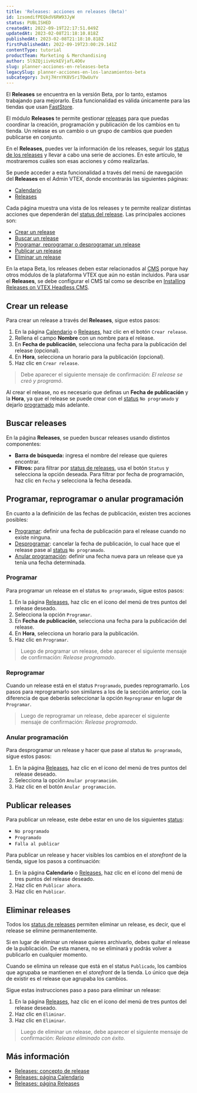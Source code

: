 ```yaml
---
title: 'Releases: acciones en releases (Beta)'
id: 1zsomdifPEQkdV6RW93JyW
status: PUBLISHED
createdAt: 2022-09-19T22:17:51.049Z
updatedAt: 2023-02-08T21:18:10.818Z
publishedAt: 2023-02-08T21:18:10.818Z
firstPublishedAt: 2022-09-19T23:00:29.141Z
contentType: tutorial
productTeam: Marketing & Merchandising
author: 5l9ZQjiivHzkEVjafL4O6v
slug: planner-acciones-en-releases-beta
legacySlug: planner-acciones-en-los-lanzamientos-beta
subcategory: 3vXj7HrnYK8V5riTOwUuYv
---
```


<div class="alert alert-info">
  <p>El <strong>Releases</strong> se encuentra en la versión Beta, por lo tanto, estamos trabajando para mejorarlo. Esta funcionalidad es válida únicamente para las tiendas que usan <a href="https://www.faststore.dev/">FastStore</a>.</p>
</div>

El módulo **Releases** te permite gestionar [releases](https://help.vtex.com/es/tutorial/planner-concepto-de-release-beta--4pWhQTXG0aIIsi2TYxxRkZ) para que puedas coordinar la creación, programación y publicación de los cambios en tu tienda. Un release es un cambio o un grupo de cambios que pueden publicarse en conjunto.

En el **Releases**, puedes ver la información de los releases, seguir los [status de los releases](https://help.vtex.com/es/tutorial/planner-concepto-de-release-beta--4pWhQTXG0aIIsi2TYxxRkZ#status-de-los-releases) y llevar a cabo una serie de acciones. En este artículo, te mostraremos cuáles son esas acciones y cómo realizarlas.

Se puede acceder a esta funcionalidad a través del menú de navegación del **Releases** en el Admin VTEX, donde encontrarás las siguientes páginas:

* [Calendario](https://help.vtex.com/es/tutorial/planner-pagina-calendario-beta--46wSZ7Z5xoXQPP0xHfIx9C)
* [Releases](https://help.vtex.com/es/tutorial/planner-pagina-de-release-beta--2p7IiVD6K8i1iRiwHph5sw)

Cada página muestra una vista de los releases y te permite realizar distintas acciones que dependerán del [status del release](https://help.vtex.com/es/tutorial/planner-concepto-de-release-beta--4pWhQTXG0aIIsi2TYxxRkZ#status-de-los-releases). Las principales acciones son:

* [Crear un release](#crear-un-release)
* [Buscar un release](#buscar-un-release)
* [Programar, reprogramar o desprogramar un release](#programar-reprogramar-o-desprogramar-un-release)
* [Publicar un release](#publicar-un-release)
* [Eliminar un release](#eliminar-un-release)

<div class="alert alert-warning">
  <p>En la etapa Beta, los releases deben estar relacionados al <a href="https://help.vtex.com/es/tracks/cms--2YcpgIljVaLVQYMzxQbc3z/4yB9wSl79cArd68aRBnBZ2">CMS</a> porque hay otros módulos de la plataforma VTEX que aún no están incluidos. Para usar el <strong>Releases</strong>, se debe configurar el CMS tal como se describe en <a href="https://www.faststore.dev/how-to-guides/cms/vtex-headless-cms/Installing%20Releases%20on%20VTEX%20Headless%20CMS">Installing Releases on VTEX Headless CMS</a>.</p>
</div>

## Crear un release

Para crear un release a través del **Releases**, sigue estos pasos:

1. En la página [Calendario](https://help.vtex.com/es/tutorial/planner-pagina-calendario-beta--46wSZ7Z5xoXQPP0xHfIx9C) o [Releases](https://help.vtex.com/es/tutorial/planner-pagina-de-releases-beta--2p7IiVD6K8i1iRiwHph5sw), haz clic en el botón `Crear release`.
2. Rellena el campo **Nombre** con un nombre para el release.
3. En **Fecha de publicación**, selecciona una fecha para la publicación del release (opcional).
4. En **Hora**, selecciona un horario para la publicación (opcional).
5. Haz clic en `Crear release`.

  > Debe aparecer el siguiente mensaje de confirmación: _El release se creó y programó_.

Al crear el release, no es necesario que definas un **Fecha de publicación** y la **Hora**, ya que el release se puede crear con el [status](https://help.vtex.com/es/tutorial/planner-concepto-de-release-beta--4pWhQTXG0aIIsi2TYxxRkZ#status-de-los-releases) `No programado` y dejarlo [programado](#programar) más adelante.

## Buscar releases

En la página **Releases**, se pueden buscar releases usando distintos componentes:

* **Barra de búsqueda:** ingresa el nombre del release que quieres encontrar. 
* **Filtros:** para filtrar por [status de releases](https://help.vtex.com/es/tutorial/planner-concepto-de-release-beta--4pWhQTXG0aIIsi2TYxxRkZ#status-de-los-releases), usa el botón `Status` <i class="fas fa-angle-down"></i> y selecciona la opción deseada. Para filtrar por fecha de programación, haz clic en `Fecha` <i class="fas fa-angle-down"></i> y selecciona la fecha deseada.

## Programar, reprogramar o anular programación

En cuanto a la definición de las fechas de publicación, existen tres acciones posibles:

* [Programar](#programar): definir una fecha de publicación para el release cuando no existe ninguna.
* [Desprogramar](#desprogramar): cancelar la fecha de publicación, lo cual hace que el release pase al [status](https://help.vtex.com/es/tutorial/planner-concepto-de-release-beta--4pWhQTXG0aIIsi2TYxxRkZ#status-de-los-releases) `No programado`.
* [Anular programación](#anular-programacion): definir una fecha nueva para un release que ya tenía una fecha determinada.

### Programar

Para programar un release en el status `No programado`, sigue estos pasos:

1. En la página [Releases](https://help.vtex.com/es/tutorial/planner-pagina-de-releases-beta--2p7IiVD6K8i1iRiwHph5sw), haz clic en el ícono del menú de tres puntos<i class="fas fa-ellipsis-v"></i> del release deseado.
2. Selecciona la opción <i class="fal fa-calendar"></i> `Programar`.
3. En **Fecha de publicación**, selecciona una fecha para la publicación del release.
4. En **Hora**, selecciona un horario para la publicación.
5. Haz clic en `Programar`.

  > Luego de programar un release, debe aparecer el siguiente mensaje de confirmación: _Release programado_.

### Reprogramar

Cuando un release está en el status `Programado`, puedes reprogramarlo. Los pasos para reprogramarlo son similares a los de la sección anterior, con la diferencia de que deberás seleccionar la opción `Reprogramar` en lugar de `Programar`.

  > Luego de reprogramar un release, debe aparecer el siguiente mensaje de confirmación: _Release programado_.

### Anular programación

Para desprogramar un release y hacer que pase al status `No programado`, sigue estos pasos:

1. En la página [Releases](https://help.vtex.com/es/tutorial/planner-pagina-de-releases-beta--2p7IiVD6K8i1iRiwHph5sw), haz clic en el ícono del menú de tres puntos<i class="fas fa-ellipsis-v"></i> del release deseado.
2. Selecciona la opción <i class="fal fa-calendar"></i> `Anular programación`.
3. Haz clic en el botón `Anular programación`.

## Publicar releases

Para publicar un release, este debe estar en uno de los siguientes [status](https://help.vtex.com/es/tutorial/planner-concepto-de-release-beta--4pWhQTXG0aIIsi2TYxxRkZ#status-de-los-releases):

* `No programado`
* `Programado`
* `Falla al publicar`

Para publicar un release y hacer visibles los cambios en el _storefront_ de la tienda, sigue los pasos a continuación:

1. En la página **Calendario** o [Releases](https://help.vtex.com/es/tutorial/planner-pagina-de-releases-beta--2p7IiVD6K8i1iRiwHph5sw), haz clic en el ícono del menú de tres puntos<i class="fas fa-ellipsis-v"></i> del release deseado.
2. Haz clic en <i class="far fa-cloud-upload"></i> `Publicar ahora`.
3. Haz clic en `Publicar`.

## Eliminar releases

Todos los [status de releases](https://help.vtex.com/es/tutorial/planner-concepto-de-release-beta--4pWhQTXG0aIIsi2TYxxRkZ#status-de-los-releases) permiten eliminar un release, es decir, que el release se elimine permanentemente.

<div class="alert alert-info">
  <p>Si en lugar de eliminar un release quieres archivarlo, debes quitar el release de la publicación. De esta manera, no se eliminará y podrás volver a publicarlo en cualquier momento.</p>
</div>

Cuando se elimina un release que está en el status `Publicado`, los cambios que agrupaba se mantienen en el _storefront_ de la tienda. Lo único que deja de existir es el release que agrupaba los cambios.

Sigue estas instrucciones paso a paso para eliminar un release:

1. En la página [Releases](https://help.vtex.com/es/tutorial/planner-pagina-de-releases-beta--2p7IiVD6K8i1iRiwHph5sw), haz clic en el ícono del menú de tres puntos<i class="fas fa-ellipsis-v"></i> del release deseado.
2. Haz clic en <i class="far fa-trash-alt"></i> `Eliminar`.
3. Haz clic en `Eliminar`.

  > Luego de eliminar un release, debe aparecer el siguiente mensaje de confirmación: _Release eliminado con éxito_.

## Más información

* [Releases: concepto de release](https://help.vtex.com/es/tutorial/planner-concepto-de-release-beta--4pWhQTXG0aIIsi2TYxxRkZ)
* [Releases: página Calendario](https://help.vtex.com/es/tutorial/planner-pagina-calendario-beta--46wSZ7Z5xoXQPP0xHfIx9C)
* [Releases: página Releases](https://help.vtex.com/es/tutorial/planner-pagina-de-releases-beta--2p7IiVD6K8i1iRiwHph5sw)
